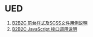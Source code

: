 UED
================================================

1. [B2B2C 前台样式及SCSS文件用例说明](100.styles-example.md)
1. [B2B2C JavaScript 接口调用说明](200.scripts-calling.md)
